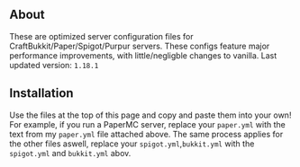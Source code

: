 ## About 

These are optimized server configuration files for CraftBukkit/Paper/Spigot/Purpur servers. These configs feature major performance improvements, with little/negligble changes to vanilla. Last updated version: `1.18.1`

## Installation

Use the files at the top of this page and copy and paste them into your own! For example, if you run a PaperMC server, replace your `paper.yml` with the text from my `paper.yml` file attached above. The same process applies for the other files aswell, replace your `spigot.yml`,`bukkit.yml` with the `spigot.yml` and `bukkit.yml` abov.

